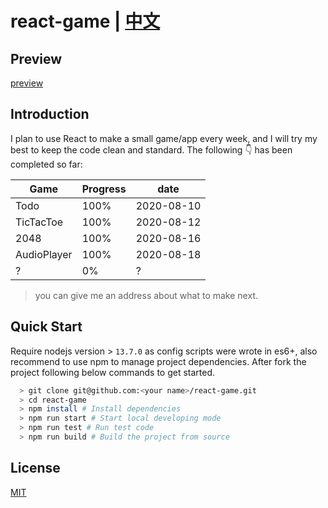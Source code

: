 # react-game | [中文](/blob/master/README_CN.md)

## Preview

[preview](https://image.innoweb.cn/2020-08-14-015734.png)

## Introduction

I plan to use React to make a small game/app every week, and I will try my best to keep the code clean and standard. The following 👇 has been completed so far:

| **Game**    | **Progress** | **date**   |
| ----------- | ------------ | ---------- |
| Todo        | 100%         | 2020-08-10 |
| TicTacToe   | 100%         | 2020-08-12 |
| 2048        | 100%         | 2020-08-16 |
| AudioPlayer | 100%         | 2020-08-18 |
| ?           | 0%           | ?          |

> you can give me an address about what to make next.

## Quick Start

Require nodejs version > `13.7.0` as config scripts were wrote in es6+, also recommend to use npm to manage project dependencies. After fork the project following below commands to get started.

```bash
  > git clone git@github.com:<your name>/react-game.git
  > cd react-game
  > npm install # Install dependencies
  > npm run start # Start local developing mode
  > npm run test # Run test code
  > npm run build # Build the project from source
```

## License

[MIT]()
